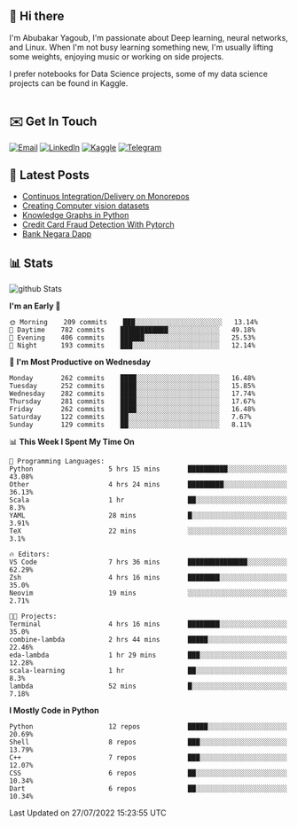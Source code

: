 ## 👋 Hi there

I'm Abubakar Yagoub, I'm passionate about Deep learning, neural networks, and
Linux. When I'm not busy learning something new, I'm usually lifting some
weights, enjoying music or working on side projects.

I prefer notebooks for Data Science projects, some of my data science projects
can be found in Kaggle. <br> <br>

## ✉️ Get In Touch

[![Email](https://img.shields.io/badge/Email-f1f1f1?style=for-the-badge&logo=gmail&logoColor=0f111a)](mailto:hi@blacksuan19.dev)
[![LinkedIn](https://img.shields.io/badge/LinkedIn-0077B5?style=for-the-badge&logo=linkedin&logoColor=white)](https://www.linkedin.com/in/blacksuan19/)
[![Kaggle](https://img.shields.io/badge/Kaggle-5acfff?style=for-the-badge&logo=kaggle&logoColor=white)](http://kaggle.com/abubakaryagob/)
[![Telegram](https://img.shields.io/badge/Telegram-2CA5E0?style=for-the-badge&logo=telegram&logoColor=white)](https://t.me/blacksuan19)

## 📩 Latest Posts

<!-- BLOG-POST-LIST:START -->
- [Continuos Integration/Delivery on Monorepos](http://blacksuan19.dev/blog/github-actions-monorepos/)
- [Creating Computer vision datasets](http://blacksuan19.dev/blog/creating-datasets/)
- [Knowledge Graphs in Python](http://blacksuan19.dev/projects/Knowledge_Graphs/)
- [Credit Card Fraud Detection With Pytorch](http://blacksuan19.dev/projects/credit-card-fraud-detection-with-pytorch/)
- [Bank Negara Dapp](http://blacksuan19.dev/projects/bank-negara/)
<!-- BLOG-POST-LIST:END -->

## 📊 Stats

![github Stats](https://github-readme-stats.vercel.app/api?username=blacksuan19&theme=github_dark&show_icons=true&count_private=true&custom_title=Github%20Stats&hide_border=true)

<!--START_SECTION:waka-->
**I'm an Early 🐤** 

```text
🌞 Morning    209 commits    ███░░░░░░░░░░░░░░░░░░░░░░   13.14% 
🌆 Daytime    782 commits    ████████████░░░░░░░░░░░░░   49.18% 
🌃 Evening    406 commits    ██████░░░░░░░░░░░░░░░░░░░   25.53% 
🌙 Night      193 commits    ███░░░░░░░░░░░░░░░░░░░░░░   12.14%

```
📅 **I'm Most Productive on Wednesday** 

```text
Monday       262 commits    ████░░░░░░░░░░░░░░░░░░░░░   16.48% 
Tuesday      252 commits    ████░░░░░░░░░░░░░░░░░░░░░   15.85% 
Wednesday    282 commits    ████░░░░░░░░░░░░░░░░░░░░░   17.74% 
Thursday     281 commits    ████░░░░░░░░░░░░░░░░░░░░░   17.67% 
Friday       262 commits    ████░░░░░░░░░░░░░░░░░░░░░   16.48% 
Saturday     122 commits    ██░░░░░░░░░░░░░░░░░░░░░░░   7.67% 
Sunday       129 commits    ██░░░░░░░░░░░░░░░░░░░░░░░   8.11%

```


📊 **This Week I Spent My Time On** 

```text
💬 Programming Languages: 
Python                   5 hrs 15 mins       ██████████░░░░░░░░░░░░░░░   43.08% 
Other                    4 hrs 24 mins       █████████░░░░░░░░░░░░░░░░   36.13% 
Scala                    1 hr                ██░░░░░░░░░░░░░░░░░░░░░░░   8.3% 
YAML                     28 mins             █░░░░░░░░░░░░░░░░░░░░░░░░   3.91% 
TeX                      22 mins             ░░░░░░░░░░░░░░░░░░░░░░░░░   3.1%

🔥 Editors: 
VS Code                  7 hrs 36 mins       ███████████████░░░░░░░░░░   62.29% 
Zsh                      4 hrs 16 mins       ████████░░░░░░░░░░░░░░░░░   35.0% 
Neovim                   19 mins             ░░░░░░░░░░░░░░░░░░░░░░░░░   2.71%

🐱‍💻 Projects: 
Terminal                 4 hrs 16 mins       ████████░░░░░░░░░░░░░░░░░   35.0% 
combine-lambda           2 hrs 44 mins       █████░░░░░░░░░░░░░░░░░░░░   22.46% 
eda-lambda               1 hr 29 mins        ███░░░░░░░░░░░░░░░░░░░░░░   12.28% 
scala-learning           1 hr                ██░░░░░░░░░░░░░░░░░░░░░░░   8.3% 
lambda                   52 mins             █░░░░░░░░░░░░░░░░░░░░░░░░   7.18%

```

**I Mostly Code in Python** 

```text
Python                   12 repos            █████░░░░░░░░░░░░░░░░░░░░   20.69% 
Shell                    8 repos             ███░░░░░░░░░░░░░░░░░░░░░░   13.79% 
C++                      7 repos             ███░░░░░░░░░░░░░░░░░░░░░░   12.07% 
CSS                      6 repos             ██░░░░░░░░░░░░░░░░░░░░░░░   10.34% 
Dart                     6 repos             ██░░░░░░░░░░░░░░░░░░░░░░░   10.34%

```



 Last Updated on 27/07/2022 15:23:55 UTC
<!--END_SECTION:waka-->
